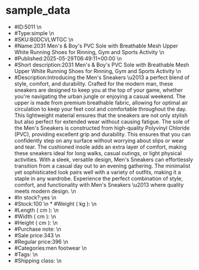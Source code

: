 # sample_data
* #ID:5011 \n
* #Type:simple \n 
* #SKU:B0DCVLWTGC \n 
* #Name:2031 Men's & Boy's PVC Sole with Breathable Mesh Upper White Running Shoes for Rinning, Gym and Sports Activity \n 
* #Published:2025-05-29T06:49:11+00:00 \n 
* #Short description:2031 Men's &amp; Boy's PVC Sole with Breathable Mesh Upper White Running Shoes for Rinning, Gym and Sports Activity \n
* #Description:Introducing the Men's Sneakers \u2013 a perfect blend of style, comfort, and durability. Crafted for the modern man, these sneakers are designed to keep you at the top of your game, whether you're navigating the urban jungle or enjoying a casual weekend. The upper is made from premium breathable fabric, allowing for optimal air circulation to keep your feet cool and comfortable throughout the day. This lightweight material ensures that the sneakers are not only stylish but also perfect for extended wear without causing fatigue. The sole of the Men's Sneakers is constructed from high-quality Polyvinyl Chloride (PVC), providing excellent grip and durability. This ensures that you can confidently step on any surface without worrying about slips or wear and tear. The cushioned insole adds an extra layer of comfort, making these sneakers ideal for long walks, casual outings, or light physical activities. With a sleek, versatile design, Men's Sneakers can effortlessly transition from a casual day out to an evening gathering. The minimalist yet sophisticated look pairs well with a variety of outfits, making it a staple in any wardrobe. Experience the perfect combination of style, comfort, and functionality with Men's Sneakers \u2013 where quality meets modern design. \n
* #In stock?:yes \n 
* #Stock:100 \n * #Weight ( kg ): \n 
* #Length ( cm ): \n
* #Width ( cm ): \n
* #Height ( cm ): \n 
* #Purchase note: \n
* #Sale price:343 \n
* #Regular price:396 \n 
* #Categories:men footwear \n
* #Tags: \n 
* #Shipping class: \n

